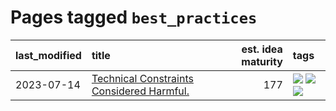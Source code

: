 # Pages tagged `best_practices`

|last_modified|title|est. idea maturity|tags
|:---|:---|---:|:---|
|2023-07-14|[Technical Constraints Considered Harmful.](../constraints_considered_hazardous.md)|177|[![](https://img.shields.io/badge/tag-best_practices-d2ea1b)](../tags/best_practices.md) [![](https://img.shields.io/badge/tag-engineering-dce8fa)](../tags/engineering.md) [![](https://img.shields.io/badge/tag-publication-f14da)](../tags/publication.md)|